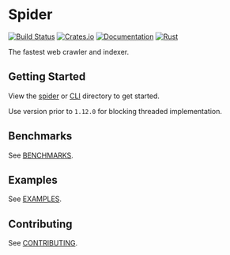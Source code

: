 # Spider

[![Build Status](https://github.com/madeindjs/spider/actions/workflows/rust.yml/badge.svg)](https://github.com/madeindjs/spider/actions)
[![Crates.io](https://img.shields.io/crates/v/spider.svg)](https://crates.io/crates/spider)
[![Documentation](https://docs.rs/spider/badge.svg)](https://docs.rs/spider)
[![Rust](https://img.shields.io/badge/rust-1.56.1%2B-blue.svg?maxAge=3600)](https://github.com/madeindjs/spider)

The fastest web crawler and indexer.

## Getting Started

View the [spider](/spider/README.md) or [CLI](./spider_cli/README.md) directory to get started.

Use version prior to `1.12.0` for blocking threaded implementation.

## Benchmarks

See [BENCHMARKS](./benches/BENCHMARKS.md).

## Examples

See [EXAMPLES](./examples/).

## Contributing

See [CONTRIBUTING](CONTRIBUTING.md).
